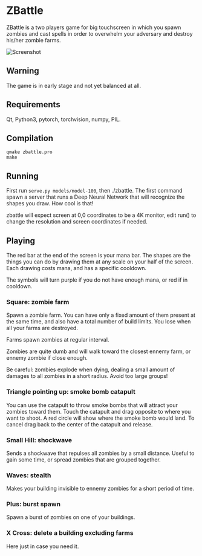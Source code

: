 # ZBattle

ZBattle is a two players game for big touchscreen in which you spawn zombies
and cast spells in order to overwhelm your adversary and destroy his/her zombie
farms.

![Screenshot](medias/zbattle.png?raw=true "Screenshot")

## Warning

The game is in early stage and not yet balanced at all.

## Requirements

Qt, Python3, pytorch, torchvision, numpy, PIL.

## Compilation

    qmake zbattle.pro
    make

## Running

First run `serve.py models/model-100`, then ./zbattle. The first command spawn a
server that runs a Deep Neural Network that will recognize the shapes you draw.
How cool is that!

zbattle will expect screen at 0,0 coordinates to be a 4K monitor, edit run() to
change the resolution and screen coordinates if needed.

## Playing

The red bar at the end of the screen is your mana bar. The shapes are the things
you can do by drawing them at any scale on your half of the screen.
Each drawing costs mana, and has a specific cooldown.

The symbols will turn purple if you do not have enough mana, or red if in cooldown.

### Square: zombie farm

Spawn a zombie farm. You can have only a fixed amount of them present at the same time,
and also have a total number of build limits. You lose when all your farms are destroyed.

Farms spawn zombies at regular interval.

Zombies are quite dumb and will walk toward the closest ennemy farm, or ennemy
zombie if close enough.

Be careful: zombies explode when dying, dealing a small amount of damages to all
zombies in a short radius. Avoid too large groups!

### Triangle pointing up: smoke bomb catapult

You can use the catapult to throw smoke bombs that will attract your zombies
toward them. Touch the catapult and drag opposite to where you want to shoot.
A red circle will show where the smoke bomb would land. To cancel drag back to
the center of the catapult and release.

### Small Hill: shockwave

Sends a shockwave that repulses all zombies by a small distance. Useful to gain
some time, or spread zombies that are grouped together.

### Waves: stealth

Makes your building invisible to ennemy zombies for a short period of time.

### Plus: burst spawn

Spawn a burst of zombies on one of your buildings.

### X Cross: delete a building excluding farms

Here just in case you need it.

